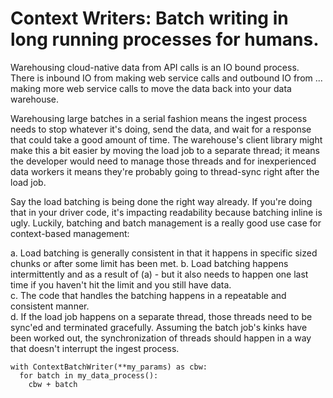 # Context Writers: Batch writing in long running processes **for humans**.

Warehousing cloud-native data from API calls is an IO bound process.  There is inbound IO from making web service calls and outbound IO from ... making more web service calls to move the data back into your data warehouse.

Warehousing large batches in a serial fashion  means the ingest process needs to stop whatever it's doing, send the data, and wait for a response that could take a good amount of time.  The warehouse's client library might make this a bit easier by moving the load job to a separate thread; it means the developer would need to manage those threads and for inexperienced data workers it means they're probably going to thread-sync right after the load job.  

Say the load batching is being done the right way already.  If you're doing that in your driver code, it's impacting readability because batching inline is ugly.  Luckily, batching and batch management is a really good use case for context-based management:

a. Load batching is generally consistent in that it happens in specific sized chunks or after some limit has been met.
b. Load batching happens intermittently and as a result of (a) - but it also needs to happen one last time if you haven't hit the limit and you still have data.  
c. The code that handles the batching happens in a repeatable and consistent manner.  
d. If the load job happens on a separate thread, those threads need to be sync'ed and terminated gracefully.  Assuming the batch job's kinks have been worked out, the synchronization of threads should happen in a way that doesn't interrupt the ingest process.

```
with ContextBatchWriter(**my_params) as cbw:
  for batch in my_data_process():
    cbw + batch
```
